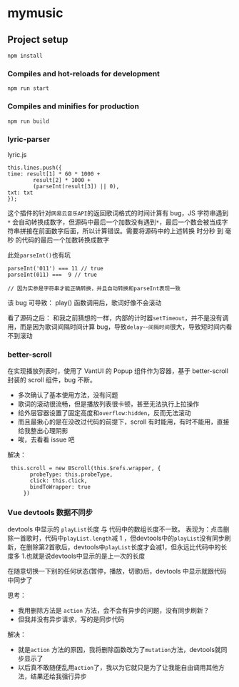 # mymusic

## Project setup

```
npm install
```

### Compiles and hot-reloads for development

```
npm run start
```

### Compiles and minifies for production

```
npm run build
```

### lyric-parser

lyric.js

```
this.lines.push({
time: result[1] * 60 * 1000 +
        result[2] * 1000 +
        (parseInt(result[3]) || 0),
txt: txt
});
```

这个插件的针对`网易云音乐API`的返回歌词格式的时间计算有 bug，JS 字符串遇到 `*` 会自动转换成数字，但源码中最后一个加数没有遇到`*`，最后一个数会被当成字符串拼接在前面数字后面，所以计算错误。需要将源码中的上述转换 时分秒 到 毫秒 的代码的最后一个加数转换成数字

此处`parseInt()`也有坑
```
parseInt('011') === 11 // true
parseInt(011) ===  9 // true

// 因为实参是字符串才能正确转换，并且自动转换和parseInt表现一致
```

该 bug 可导致：
play() 函数调用后，歌词好像不会滚动

看了源码之后：
和我之前猜想的一样，内部的计时器`setTimeout`，并不是没有调用，而是因为歌词间隔时间计算 bug，导致`delay`--`间隔时间`很大，导致短时间内看不到滚动

### better-scroll

在实现播放列表时，使用了 VantUI 的 Popup 组件作为容器，基于 better-scroll 封装的 scroll 组件，bug 不断。

- 多次确认了基本使用方法，没有问题
- 歌词的滚动很流畅，但是播放列表很卡顿，甚至无法执行上拉操作
- 给外层容器设置了固定高度和`overflow:hidden`，反而无法滚动
- 而且最揪心的是在没改过代码的前提下，scroll 有时能用，有时不能用，直接给我整出心理阴影
- 唉，去看看 issue 吧

解决：

```
 this.scroll = new BScroll(this.$refs.wrapper, {
       probeType: this.probeType,
       click: this.click,
       bindToWrapper: true
     })
```

### Vue devtools 数据不同步
devtools 中显示的 `playList`长度 与 代码中的数组长度不一致。
表现为：点击删除一首歌时，代码中`playList.length`减 1 ，但devtools中的`playList`没有同步刷新，在删除第2首歌后，devtools中`playList`长度才会减1，但永远比代码中的长度多 1.也就是说devtools中显示的是上一次的长度

在随意切换一下别的任何状态(暂停，播放，切歌)后，devtools 中显示就跟代码中同步了

思考：
- 我用删除方法是 `action` 方法，会不会有异步的问题，没有同步刷新？
- 但我并没有异步请求，写的是同步代码

解决：
- 就是`action` 方法的原因，我将删除函数改为了`mutation`方法，devtools就同步显示了
- 以后真不敢随便乱用`action`了，我以为它就只是为了让我能自由调用其他方法，结果还给我强行异步
